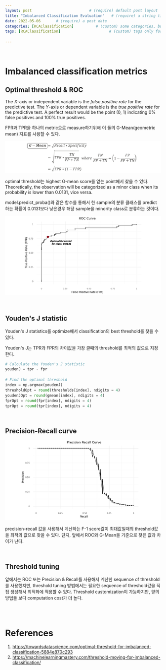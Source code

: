 ```yaml
---
layout: post                          # (require) default post layout
title: "Imbalanced Classification Evaluation"   # (require) a string title
date: 2022-05-06       # (require) a post date
categories: [RCAClassification]          # (custom) some categories, but make sure these categories already exists inside path of `category/`
tags: [RCAClassification]                      # (custom) tags only for meta `property="article:tag"`

---
```


<br>

# Imbalanced classification metrics

## Optimal threshold & ROC

The *X*-axis or independent variable is the *false positive rate* for the predictive test. The *Y*-axis or dependent variable is the *true positive rate* for the predictive test. A perfect result would be the point (0, 1) indicating 0% false positives and 100% true positives.

FPR과 TPR을 하나의 metric으로 measure하기위해 이 둘의 G-Mean(geometric mean) 지표를 사용할 수 있다. 

![G-Mean](https://raw.githubusercontent.com/adventure42/adventure42.github.io/master/static/img/_posts/G-mean.png)

optimal threshold는 highest G-mean score를 얻는 point에서 찾을 수 있다. Theoretically, the observation will be categorized as a minor class when its probability is lower than 0.0131, vice versa. 

model.predict_proba()와 같은 함수를 통해서 한 sample의 분류 클래스를 predict하는 확률이 0.0131보다 낮은경우 해당 sample을 minority class로 분류하는 것이다. 

![ROC](https://raw.githubusercontent.com/adventure42/adventure42.github.io/master/static/img/_posts/ROC_curve_with_highest_G-Mean.png)

<br>

## Youden's J statistic

Youden's J statistics를 optimize해서 classification의 best threshold를 찾을 수 있다.

Youden's J는 TPR과 FPR의 차이값을 가장 클때의 threshold를 최적의 값으로 지정한다. 

```python
# Calculate the Youden's J statistic
youdenJ = tpr - fpr

# Find the optimal threshold
index = np.argmax(youdenJ)
thresholdOpt = round(thresholds[index], ndigits = 4)
youdenJOpt = round(gmean[index], ndigits = 4)
fprOpt = round(fpr[index], ndigits = 4)
tprOpt = round(tpr[index], ndigits = 4)
```

<br>

## Precision-Recall curve

![precision-recall curve](https://raw.githubusercontent.com/adventure42/adventure42.github.io/master/static/img/_posts/precision-recall-curve.png)

precision-recall 값을 사용해서 계산하는 F-1 score값이 최대값일때의 threshold값을 최적의 값으로 찾을 수 있다. 단지, 앞에서 ROC와 G-Mean을 기준으로 찾은 값과 차이가 난다.

<br>

## Threshold tuning

앞에서는 ROC 또는 Precision & Recall를 사용해서 계산한 sequence of threshold를 사용했지만, threshold tuning 방법에서는 필요한 sequence of threshold값을 직접 생성해서 최적화에 적용할 수 있다. Threshold customization이 가능하지만, 앞의 방법들 보다 computation cost가 더 높다.

<br>

<br>

# References

1. https://towardsdatascience.com/optimal-threshold-for-imbalanced-classification-5884e870c293
2. https://machinelearningmastery.com/threshold-moving-for-imbalanced-classification/

